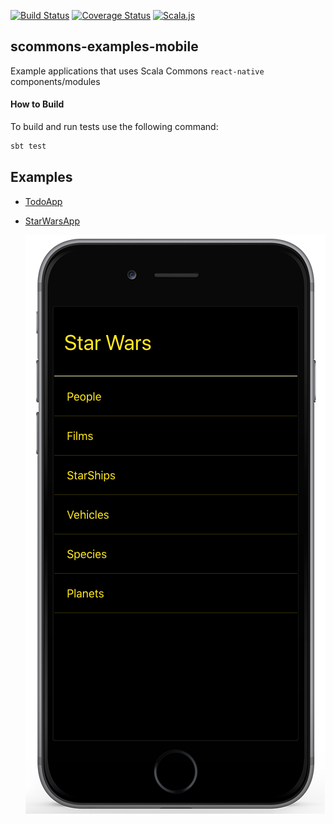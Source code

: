 
[![Build Status](https://travis-ci.org/scommons/scommons-examples-mobile.svg?branch=master)](https://travis-ci.org/scommons/scommons-examples-mobile)
[![Coverage Status](https://coveralls.io/repos/github/scommons/scommons-examples-mobile/badge.svg?branch=master)](https://coveralls.io/github/scommons/scommons-examples-mobile?branch=master)
[![Scala.js](https://www.scala-js.org/assets/badges/scalajs-0.6.17.svg)](https://www.scala-js.org)

## scommons-examples-mobile
Example applications that uses Scala Commons `react-native` components/modules

#### How to Build

To build and run tests use the following command:
```bash
sbt test
```

## Examples

* [TodoApp](todos/bare/README.md)

* [StarWarsApp](starwars/app/README.md)
  
  ![StarWarsApp](docs/images/StarWarsApp.png)
